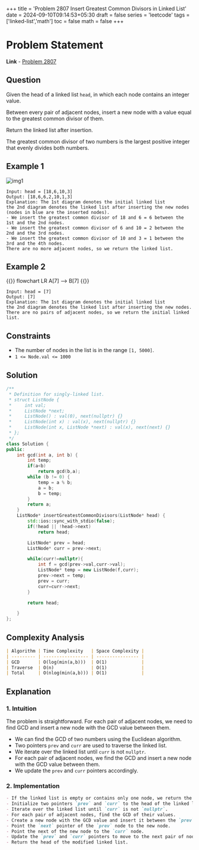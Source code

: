 +++
title = 'Problem 2807 Insert Greatest Common Divisors in Linked List'
date = 2024-09-10T09:14:53+05:30
draft = false
series = 'leetcode'
tags =['linked-list','math']
toc = false
math = false
+++

# Problem Statement

**Link** - [Problem 2807](https://leetcode.com/problems/insert-greatest-common-divisors-in-linked-list/description/)

## Question

Given the head of a linked list `head`, in which each node contains an integer value.

Between every pair of adjacent nodes, insert a new node with a value equal to the greatest common divisor of them.

Return the linked list after insertion.

The greatest common divisor of two numbers is the largest positive integer that evenly divides both numbers.

## Example 1

![img1](https://assets.leetcode.com/uploads/2023/07/18/ex1_copy.png)

```
Input: head = [18,6,10,3]
Output: [18,6,6,2,10,1,3]
Explanation: The 1st diagram denotes the initial linked list
the 2nd diagram denotes the linked list after inserting the new nodes (nodes in blue are the inserted nodes).
- We insert the greatest common divisor of 18 and 6 = 6 between the 1st and the 2nd nodes.
- We insert the greatest common divisor of 6 and 10 = 2 between the 2nd and the 3rd nodes.
- We insert the greatest common divisor of 10 and 3 = 1 between the 3rd and the 4th nodes.
There are no more adjacent nodes, so we return the linked list.
```

## Example 2

{{<mermaid>}}
flowchart LR
A[7] --> B[7]
{{</mermaid>}}

```
Input: head = [7]
Output: [7]
Explanation: The 1st diagram denotes the initial linked list
the 2nd diagram denotes the linked list after inserting the new nodes.
There are no pairs of adjacent nodes, so we return the initial linked list.
```

## Constraints

- The number of nodes in the list is in the range `[1, 5000]`.
- `1 <= Node.val <= 1000`

## Solution

```cpp
/**
 * Definition for singly-linked list.
 * struct ListNode {
 *     int val;
 *     ListNode *next;
 *     ListNode() : val(0), next(nullptr) {}
 *     ListNode(int x) : val(x), next(nullptr) {}
 *     ListNode(int x, ListNode *next) : val(x), next(next) {}
 * };
 */
class Solution {
public:
    int gcd(int a, int b) {
        int temp;
        if(a<b)
            return gcd(b,a);
        while (b != 0) {
            temp = a % b;
            a = b;
            b = temp;
        }
        return a;
    }
    ListNode* insertGreatestCommonDivisors(ListNode* head) {
        std::ios::sync_with_stdio(false);
        if(!head || !head->next)
            return head;

        ListNode* prev = head;
        ListNode* curr = prev->next;

        while(curr!=nullptr){
            int f = gcd(prev->val,curr->val);
            ListNode* temp = new ListNode(f,curr);
            prev->next = temp;
            prev = curr;
            curr=curr->next;
        }

        return head;

    }
};
```

## Complexity Analysis

```markdown
| Algorithm | Time Complexity   | Space Complexity |
| --------- | ----------------- | ---------------- |
| GCD       | O(log(min(a,b)))  | O(1)             |
| Traverse  | O(n)              | O(1)             |
| Total     | O(nlog(min(a,b))) | O(1)             |
```

## Explanation

### 1. Intuition

The problem is straightforward.
For each pair of adjacent nodes, we need to find GCD and insert a new node with the GCD value between them.

- We can find the GCD of two numbers using the Euclidean algorithm.
- Two pointers `prev` and `curr` are used to traverse the linked list.
- We iterate over the linked list until `curr` is not `nullptr`.
- For each pair of adjacent nodes, we find the GCD and insert a new node with the GCD value between them.
- We update the `prev` and `curr` pointers accordingly.

### 2. Implementation

```markdown
- If the linked list is empty or contains only one node, we return the linked list as it is.
- Initialize two pointers `prev` and `curr` to the head of the linked list.
- Iterate over the linked list until `curr` is not `nullptr`.
- For each pair of adjacent nodes, find the GCD of their values.
- Create a new node with the GCD value and insert it between the `prev` and `curr` nodes.
- Point the `next` pointer of the `prev` node to the new node.
- Point the next of the new node to the `curr` node.
- Update the `prev` and `curr` pointers to move to the next pair of nodes.
- Return the head of the modified linked list.
```
